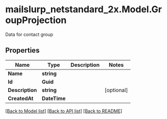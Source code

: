 # mailslurp_netstandard_2x.Model.GroupProjection
Data for contact group

## Properties

Name | Type | Description | Notes
------------ | ------------- | ------------- | -------------
**Name** | **string** |  | 
**Id** | **Guid** |  | 
**Description** | **string** |  | [optional] 
**CreatedAt** | **DateTime** |  | 

[[Back to Model list]](../README#documentation-for-models) [[Back to API list]](../README#documentation-for-api-endpoints) [[Back to README]](../README)

